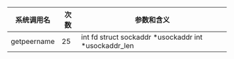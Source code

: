 | 系统调用名 | 次数 | 参数和含义 |
|------------|------|------------|
| getpeername | 25 | int fd struct sockaddr *usockaddr int *usockaddr_len |
